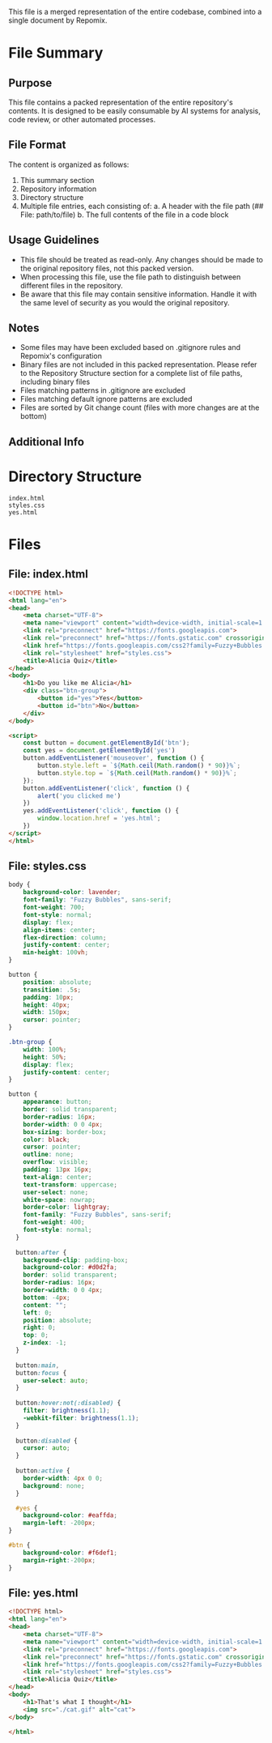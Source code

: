 This file is a merged representation of the entire codebase, combined into a single document by Repomix.

# File Summary

## Purpose
This file contains a packed representation of the entire repository's contents.
It is designed to be easily consumable by AI systems for analysis, code review,
or other automated processes.

## File Format
The content is organized as follows:
1. This summary section
2. Repository information
3. Directory structure
4. Multiple file entries, each consisting of:
  a. A header with the file path (## File: path/to/file)
  b. The full contents of the file in a code block

## Usage Guidelines
- This file should be treated as read-only. Any changes should be made to the
  original repository files, not this packed version.
- When processing this file, use the file path to distinguish
  between different files in the repository.
- Be aware that this file may contain sensitive information. Handle it with
  the same level of security as you would the original repository.

## Notes
- Some files may have been excluded based on .gitignore rules and Repomix's configuration
- Binary files are not included in this packed representation. Please refer to the Repository Structure section for a complete list of file paths, including binary files
- Files matching patterns in .gitignore are excluded
- Files matching default ignore patterns are excluded
- Files are sorted by Git change count (files with more changes are at the bottom)

## Additional Info

# Directory Structure
```
index.html
styles.css
yes.html
```

# Files

## File: index.html
```html
<!DOCTYPE html>
<html lang="en">
<head>
    <meta charset="UTF-8">
    <meta name="viewport" content="width=device-width, initial-scale=1.0">
    <link rel="preconnect" href="https://fonts.googleapis.com">
    <link rel="preconnect" href="https://fonts.gstatic.com" crossorigin>
    <link href="https://fonts.googleapis.com/css2?family=Fuzzy+Bubbles:wght@400;700&display=swap" rel="stylesheet">
    <link rel="stylesheet" href="styles.css">
    <title>Alicia Quiz</title>
</head>
<body>
    <h1>Do you like me Alicia</h1>
    <div class="btn-group">
        <button id="yes">Yes</button>
        <button id="btn">No</button>
    </div>
</body>

<script>
    const button = document.getElementById('btn');
    const yes = document.getElementById('yes')
    button.addEventListener('mouseover', function () {
        button.style.left = `${Math.ceil(Math.random() * 90)}%`;
        button.style.top = `${Math.ceil(Math.random() * 90)}%`;
    });
    button.addEventListener('click', function () {
        alert('you clicked me')
    })
    yes.addEventListener('click', function () {
        window.location.href = 'yes.html'; 
    })
</script>
</html>
```

## File: styles.css
```css
body {
    background-color: lavender;
    font-family: "Fuzzy Bubbles", sans-serif;
    font-weight: 700;
    font-style: normal;
    display: flex;
    align-items: center;
    flex-direction: column;
    justify-content: center;
    min-height: 100vh;
}

button {
    position: absolute;
    transition: .5s;
    padding: 10px;
    height: 40px;
    width: 150px;
    cursor: pointer;
}

.btn-group {
    width: 100%;
    height: 50%;
    display: flex;
    justify-content: center;
}

button {
    appearance: button;
    border: solid transparent;
    border-radius: 16px;
    border-width: 0 0 4px;
    box-sizing: border-box;
    color: black;
    cursor: pointer;
    outline: none;
    overflow: visible;
    padding: 13px 16px;
    text-align: center;
    text-transform: uppercase;
    user-select: none;
    white-space: nowrap;
    border-color: lightgray;
    font-family: "Fuzzy Bubbles", sans-serif;
    font-weight: 400;
    font-style: normal;
  }
  
  button:after {
    background-clip: padding-box;
    background-color: #d0d2fa;
    border: solid transparent;
    border-radius: 16px;
    border-width: 0 0 4px;
    bottom: -4px;
    content: "";
    left: 0;
    position: absolute;
    right: 0;
    top: 0;
    z-index: -1;
  }
  
  button:main,
  button:focus {
    user-select: auto;
  }
  
  button:hover:not(:disabled) {
    filter: brightness(1.1);
    -webkit-filter: brightness(1.1);
  }
  
  button:disabled {
    cursor: auto;
  }
  
  button:active {
    border-width: 4px 0 0;
    background: none;
  }

  #yes {
    background-color: #eaffda;
    margin-left: -200px;
}

#btn {
    background-color: #f6def1;
    margin-right:-200px;
}
```

## File: yes.html
```html
<!DOCTYPE html>
<html lang="en">
<head>
    <meta charset="UTF-8">
    <meta name="viewport" content="width=device-width, initial-scale=1.0">
    <link rel="preconnect" href="https://fonts.googleapis.com">
    <link rel="preconnect" href="https://fonts.gstatic.com" crossorigin>
    <link href="https://fonts.googleapis.com/css2?family=Fuzzy+Bubbles:wght@400;700&display=swap" rel="stylesheet">
    <link rel="stylesheet" href="styles.css">
    <title>Alicia Quiz</title>
</head>
<body>
    <h1>That's what I thought</h1>
    <img src="./cat.gif" alt="cat">
</body>

</html>
```

